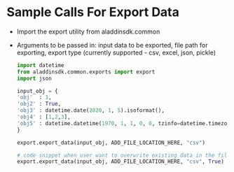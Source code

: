 # Sample Calls For Export Data

- Import the export utility from aladdinsdk.common
- Arguments to be passed in: input data to be exported, file path for exporting, export type (currently supported - csv, excel, json, pickle)

    ```py
    import datetime
    from aladdinsdk.common.exports import export
    import json
    
    input_obj = {
    'obj'  : 1,
    'obj2' : True,
    'obj3' : datetime.date(2020, 1, 5).isoformat(),
    'obj4' : [1,2,3],
    'obj5' : datetime.datetime(1970, 1, 1, 0, 0, tzinfo=datetime.timezone.utc).isoformat()
    }

    export.export_data(input_obj, ADD_FILE_LOCATION_HERE, "csv")

    # code snippet when user want to overwrite existing data in the file via function param
    export.export_data(input_obj, ADD_FILE_LOCATION_HERE, "csv", True)

    ```

